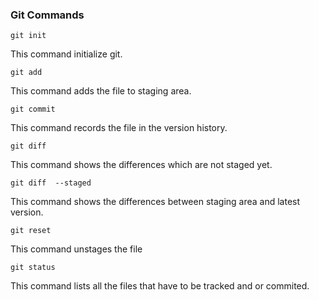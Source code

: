### Git Commands 

```
git init 
```
This command initialize git. 

```
git add 
```
This command adds the file to staging area. 

```
git commit 
```
This command records the file in the version history. 

```
git diff 
```
This command shows the differences which are not staged yet. 

```
git diff  --staged 
```
This command shows the differences between staging area and latest version. 

```
git reset 
```
This command unstages the file 

```
git status 
```
This command lists all the files that have to be tracked and or commited. 
